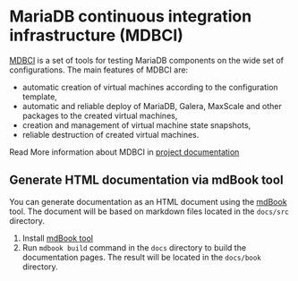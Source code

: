 # MariaDB continuous integration infrastructure (MDBCI)

[MDBCI](https://github.com/mariadb-corporation/mdbci) is a set of tools for testing MariaDB components on the wide set of configurations. The main features of MDBCI are:

* automatic creation of virtual machines according to the configuration template,
* automatic and reliable deploy of MariaDB, Galera, MaxScale and other packages to the created virtual machines,
* creation and management of virtual machine state snapshots,
* reliable destruction of created virtual machines.

Read More information about MDBCI in [project documentation](docs/src/README.md)

## Generate HTML documentation via mdBook tool

You can generate documentation as an HTML document using the [mdBook](https://github.com/rust-lang/mdBook) tool. The document will be based on markdown files located in the `docs/src` directory.

1. Install [mdBook tool](https://rust-lang.github.io/mdBook/guide/installation.html)
2. Run `mdbook build` command in the `docs` directory to build the documentation pages. The result will be located in the `docs/book` directory.
